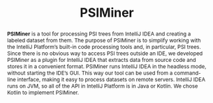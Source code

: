 ---
title: "PSIMiner"
collection: tools
permalink: /tool/psiminer
tag: 'The tool for processing PSI trees from IntelliJ IDEA and creating a labeled dataset from them.'
pdf: 'https://arxiv.org/pdf/2103.12778.pdf'
paperurl: 'https://doi.org/10.1109/MSR52588.2021.00014'
tool: 'https://github.com/JetBrains-Research/psiminer'
video: 'https://www.youtube.com/watch?v=isgfJL4-9Yg'
abstract: '<p><b>PSIMiner</b> is a tool for processing PSI trees from IntelliJ IDEA and creating a labeled dataset from them. The purpose of PSIMiner is to simplify working with the IntelliJ Platform’s built-in code processing tools and, in particular, PSI trees. Since there is no obvious way to access PSI trees outside an IDE, we developed PSIMiner as a plugin for IntelliJ IDEA that extracts data from source code and stores it in a convenient format. PSIMiner runs IntelliJ IDEA in the headless mode, without starting the IDE’s GUI. This way our tool can be used from a command-line interface, making it easy to process datasets on remote servers. IntelliJ IDEA runs on JVM, so all of the API in IntelliJ Platform is in Java or Kotlin. We chose Kotlin to implement PSIMiner.</p>'
---